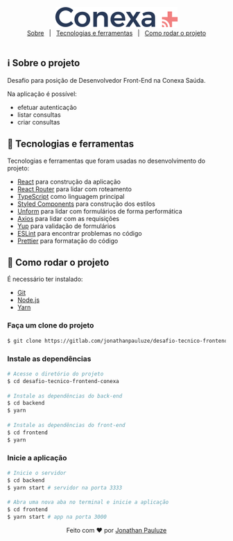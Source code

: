 <div align="center"> 
  <img src="frontend/src/assets/logo-conexa.svg" alt="Conexa Saúde" />
</div>

<div align="center">
  <a href="#information_source-Sobre-o-projeto">Sobre</a> &#xa0; | &#xa0;
  <a href="#rocket-tecnologias-e-ferramentas">Tecnologias e ferramentas</a> &#xa0; | &#xa0;
  <a href="#wrench-como-rodar-o-projeto">Como rodar o projeto</a>
</div>

<br>

## :information_source: Sobre o projeto ##
Desafio para posição de Desenvolvedor Front-End na Conexa Saúda.

Na aplicação é possível:
- efetuar autenticação
- listar consultas
- criar consultas

## :rocket: Tecnologias e ferramentas ##

Tecnologias e ferramentas que foram usadas no desenvolvimento do projeto:

- [React](https://pt-br.reactjs.org/) para construção da aplicação
- [React Router](https://reactrouter.com/) para lidar com roteamento
- [TypeScript](https://www.typescriptlang.org/) como linguagem principal
- [Styled Components](styled-components.com) para construção dos estilos
- [Unform](https://unform.dev) para lidar com formulários de forma performática
- [Axios](https://axios-http.com) para lidar com as requisições
- [Yup](https://github.com/jquense/yup) para validação de formulários
- [ESLint](https://eslint.org) para encontrar problemas no código
- [Prettier](https://prettier.io) para formatação do código

## :wrench: Como rodar o projeto ##

É necessário ter instalado:
- [Git](https://git-scm.com)
- [Node.js](https://nodejs.org/)
- [Yarn](https://yarnpkg.com/)

### Faça um clone do projeto

```bash
$ git clone https://gitlab.com/jonathanpauluze/desafio-tecnico-frontend-conexa.git
```

### Instale as dependências
```bash
# Acesse o diretório do projeto
$ cd desafio-tecnico-frontend-conexa

# Instale as dependências do back-end
$ cd backend
$ yarn

# Instale as dependências do front-end
$ cd frontend
$ yarn
```

### Inicie a aplicação
```bash
# Inicie o servidor
$ cd backend
$ yarn start # servidor na porta 3333

# Abra uma nova aba no terminal e inicie a aplicação
$ cd frontend
$ yarn start # app na porta 3000
```


<p align="center">Feito com ♥ por <a href="https://linkedin.com/in/jonathanpauluze" target="_blank">Jonathan Pauluze</a></p>
